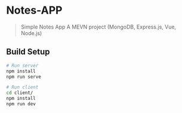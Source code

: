 # Notes-APP

> Simple Notes App
> A MEVN project (MongoDB, Express.js, Vue, Node.js)

## Build Setup

```bash
# Run server
npm install
npm run serve

# Run client
cd client/
npm install
npm run dev


```

